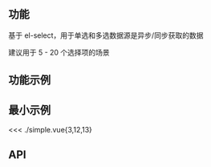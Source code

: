## 功能

基于 el-select，用于单选和多选数据源是异步/同步获取的数据

建议用于 5 - 20 个选择项的场景

## 功能示例

<Example />

## 最小示例

<<< ./simple.vue{3,12,13}

## API

<Usage />

<script setup>
import Example from "./example.vue";
import Usage from "./usage.vue";
</script>